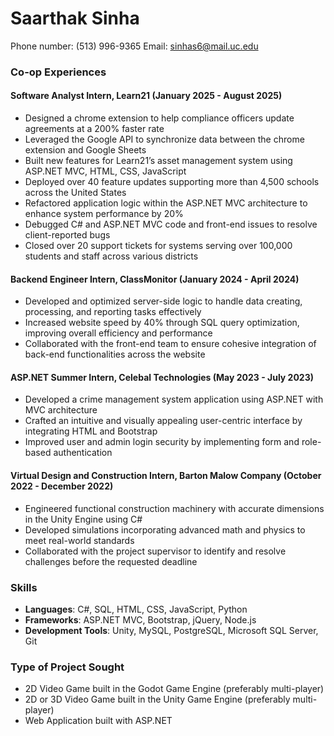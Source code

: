 # Saarthak Sinha

Phone number: (513) 996-9365
Email: sinhas6@mail.uc.edu

### Co-op Experiences

#### Software Analyst Intern, Learn21 (January 2025 - August 2025)
 - Designed a chrome extension to help compliance officers update agreements at a 200% faster rate
 - Leveraged the Google API to synchronize data between the chrome extension and Google Sheets
 - Built new features for Learn21’s asset management system using ASP.NET MVC, HTML, CSS, JavaScript
 - Deployed over 40 feature updates supporting more than 4,500 schools across the United States
 - Refactored application logic within the ASP.NET MVC architecture to enhance system performance by 20%
 - Debugged C# and ASP.NET MVC code and front-end issues to resolve client-reported bugs
 - Closed over 20 support tickets for systems serving over 100,000 students and staff across various districts

#### Backend Engineer Intern, ClassMonitor (January 2024 - April 2024)
 - Developed and optimized server-side logic to handle data creating, processing, and reporting tasks effectively
 - Increased website speed by 40% through SQL query optimization, improving overall efficiency and performance
 - Collaborated with the front-end team to ensure cohesive integration of back-end functionalities across the website

#### ASP.NET Summer Intern, Celebal Technologies (May 2023 - July 2023)
 - Developed a crime management system application using ASP.NET with MVC architecture
 - Crafted an intuitive and visually appealing user-centric interface by integrating HTML and Bootstrap
 - Improved user and admin login security by implementing form and role-based authentication

#### Virtual Design and Construction Intern, Barton Malow Company (October 2022 - December 2022)
- Engineered functional construction machinery with accurate dimensions in the Unity Engine using C#
- Developed simulations incorporating advanced math and physics to meet real-world standards
- Collaborated with the project supervisor to identify and resolve challenges before the requested deadline

### Skills

- **Languages**: C#, SQL, HTML, CSS, JavaScript, Python
- **Frameworks**: ASP.NET MVC, Bootstrap, jQuery, Node.js
- **Development Tools**: Unity, MySQL, PostgreSQL, Microsoft SQL Server, Git

### Type of Project Sought

 - 2D Video Game built in the Godot Game Engine (preferably multi-player)
 - 2D or 3D Video Game built in the Unity Game Engine (preferably multi-player)
 - Web Application built with ASP.NET
